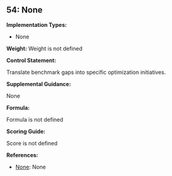 ## 54: None

**Implementation Types:**
 
- None

**Weight:** Weight is not defined

**Control Statement:**

Translate benchmark gaps into specific optimization initiatives.

**Supplemental Guidance:**

None

**Formula:**

Formula is not defined

**Scoring Guide:**

Score is not defined

**References:**

- [None](None): None